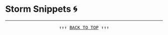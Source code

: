 # Storm Snippets 🌀

 
 
-----------------
<pre align=center>↑↑↑ <a href="#storm-snippets-" title="click to scroll up" alt="click to scroll up">BACK TO TOP</a> ↑↑↑</pre>
